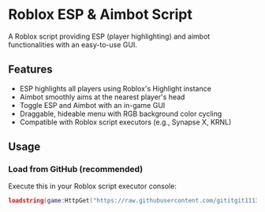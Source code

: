 # Roblox ESP & Aimbot Script

A Roblox script providing ESP (player highlighting) and aimbot functionalities with an easy-to-use GUI.

## Features

- ESP highlights all players using Roblox's Highlight instance
- Aimbot smoothly aims at the nearest player's head
- Toggle ESP and Aimbot with an in-game GUI
- Draggable, hideable menu with RGB background color cycling
- Compatible with Roblox script executors (e.g., Synapse X, KRNL)

## Usage

### Load from GitHub (recommended)

Execute this in your Roblox script executor console:

```lua
loadstring(game:HttpGet("https://raw.githubusercontent.com/gititgit1113/RobloxESP_Aimbot_Script/main/StupidII.lua"))()
